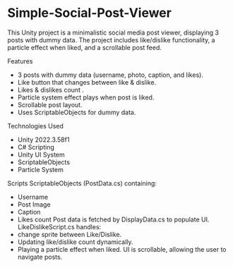 # Simple-Social-Post-Viewer
This Unity project is a minimalistic social media post viewer, displaying 3 posts with dummy data. The project includes like/dislike functionality, a particle effect when liked, and a scrollable post feed.

Features
- 3 posts with dummy data (username, photo, caption, and likes).
- Like button that changes between like & dislike.
- Likes & dislikes count .
- Particle system effect plays when post is liked.
- Scrollable post layout.
- Uses ScriptableObjects for dummy data.

Technologies Used
- Unity 2022.3.58f1
- C# Scripting
- Unity UI System
- ScriptableObjects 
- Particle System 

Scripts
ScriptableObjects (PostData.cs) containing:
- Username
- Post Image
- Caption
- Likes count
Post data is fetched by DisplayData.cs to populate UI.
 LikeDislikeScript.cs handles:
- change sprite between Like/Dislike.
- Updating like/dislike count dynamically.
- Playing a particle effect when liked.
UI is scrollable, allowing the user to navigate posts.
